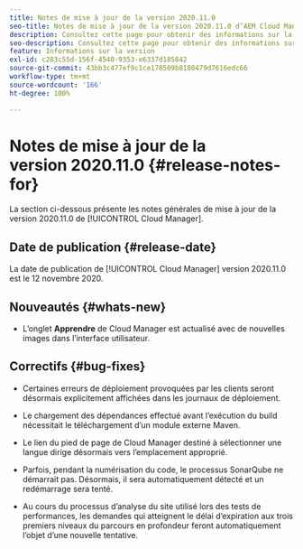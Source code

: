 ```yaml
---
title: Notes de mise à jour de la version 2020.11.0
seo-title: Notes de mise à jour de la version 2020.11.0 d’AEM Cloud Manager
description: Consultez cette page pour obtenir des informations sur la version 2020.11.0 de Cloud Manager
seo-description: Consultez cette page pour obtenir des informations sur la version 2020.11.0 d’AEM Cloud Manager
feature: Informations sur la version
exl-id: c283c55d-156f-4540-9353-e6337d185842
source-git-commit: 43bb3c477ef9c1ce178509b8180479d7616edc66
workflow-type: tm+mt
source-wordcount: '166'
ht-degree: 100%

---
```


# Notes de mise à jour de la version 2020.11.0 {#release-notes-for}

La section ci-dessous présente les notes générales de mise à jour de la version 2020.11.0 de [!UICONTROL Cloud Manager].

## Date de publication {#release-date}

La date de publication de [!UICONTROL Cloud Manager] version 2020.11.0 est le 12 novembre 2020.

## Nouveautés {#whats-new}

* L’onglet **Apprendre** de Cloud Manager est actualisé avec de nouvelles images dans l’interface utilisateur.

## Correctifs {#bug-fixes}

* Certaines erreurs de déploiement provoquées par les clients seront désormais explicitement affichées dans les journaux de déploiement.

* Le chargement des dépendances effectué avant l’exécution du build nécessitait le téléchargement d’un module externe Maven.

* Le lien du pied de page de Cloud Manager destiné à sélectionner une langue dirige désormais vers l’emplacement approprié.

* Parfois, pendant la numérisation du code, le processus SonarQube ne démarrait pas. Désormais, il sera automatiquement détecté et un redémarrage sera tenté.

* Au cours du processus d’analyse du site utilisé lors des tests de performances, les demandes qui atteignent le délai d’expiration aux trois premiers niveaux du parcours en profondeur feront automatiquement l’objet d’une nouvelle tentative.
